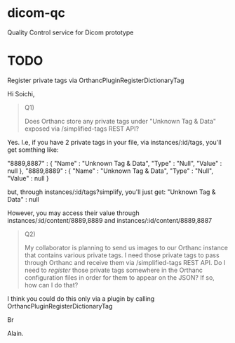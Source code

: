 # dicom-qc
Quality Control service for Dicom prototype

# TODO

Register private tags via OrthancPluginRegisterDictionaryTag

Hi Soichi,

> Q1)
>
>
> Does Orthanc store any private tags under "Unknown Tag & Data" exposed via /simplified-tags REST API?
>

Yes.
I.e, if you have 2 private tags in your file, via instances/:id/tags, you'll get somthing like:

   "8889,8887" : {
      "Name" : "Unknown Tag & Data",
      "Type" : "Null",
      "Value" : null
   },
   "8889,8889" : {
      "Name" : "Unknown Tag & Data",
      "Type" : "Null",
      "Value" : null
   }

but, through instances/:id/tags?simplify, you'll just get:
   "Unknown Tag & Data" : null

However, you may access their value through instances/:id/content/8889,8889 and instances/:id/content/8889,8887

>
>
> Q2) 
>
>
> My collaborator is planning to send us images to our Orthanc instance that contains various private tags. I need those private tags to pass through Orthanc and receive them via /simplified-tags REST API. Do I need to *register* those private tags somewhere in the Orthanc configuration files in order for them to appear on the JSON? If so, how can I do that?

I think you could do this only via a plugin by calling OrthancPluginRegisterDictionaryTag

Br

Alain.
